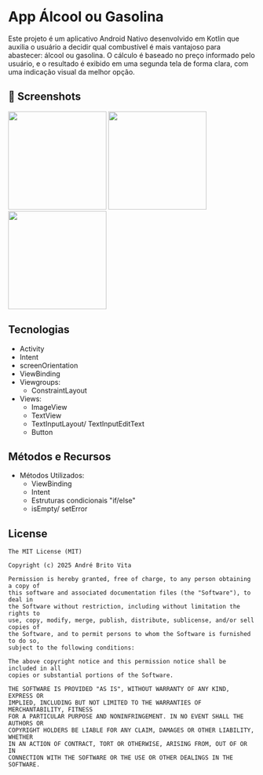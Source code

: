 # App Álcool ou Gasolina
Este projeto é um aplicativo Android Nativo desenvolvido em Kotlin que auxilia o usuário a decidir qual combustível é mais vantajoso para abastecer: álcool ou gasolina. O cálculo é baseado no preço informado pelo usuário, e o resultado é exibido em uma segunda tela de forma clara, com uma indicação visual da melhor opção.

## :camera_flash: Screenshots
<!-- You can add more screenshots here if you like -->
<img src="https://github.com/user-attachments/assets/48bf52bb-3e7b-4c28-8370-691ea680b365" width=200/> <img src="https://github.com/user-attachments/assets/01bbc27c-6d4d-49d9-92d5-16d85a655593" width=200/> <img src="https://github.com/user-attachments/assets/a4907a89-1a98-4a5c-9d80-b2d230e11a06" width=200/>

## Tecnologias
- Activity
- Intent
- screenOrientation
- ViewBinding
- Viewgroups:
  - ConstraintLayout
- Views:
  - ImageView
  - TextView
  - TextInputLayout/ TextInputEditText
  - Button
 
## Métodos e Recursos
- Métodos Utilizados:
  - ViewBinding
  - Intent
  - Estruturas condicionais "if/else"
  - isEmpty/ setError

## License
```
The MIT License (MIT)

Copyright (c) 2025 André Brito Vita

Permission is hereby granted, free of charge, to any person obtaining a copy of
this software and associated documentation files (the "Software"), to deal in
the Software without restriction, including without limitation the rights to
use, copy, modify, merge, publish, distribute, sublicense, and/or sell copies of
the Software, and to permit persons to whom the Software is furnished to do so,
subject to the following conditions:

The above copyright notice and this permission notice shall be included in all
copies or substantial portions of the Software.

THE SOFTWARE IS PROVIDED "AS IS", WITHOUT WARRANTY OF ANY KIND, EXPRESS OR
IMPLIED, INCLUDING BUT NOT LIMITED TO THE WARRANTIES OF MERCHANTABILITY, FITNESS
FOR A PARTICULAR PURPOSE AND NONINFRINGEMENT. IN NO EVENT SHALL THE AUTHORS OR
COPYRIGHT HOLDERS BE LIABLE FOR ANY CLAIM, DAMAGES OR OTHER LIABILITY, WHETHER
IN AN ACTION OF CONTRACT, TORT OR OTHERWISE, ARISING FROM, OUT OF OR IN
CONNECTION WITH THE SOFTWARE OR THE USE OR OTHER DEALINGS IN THE SOFTWARE.
```
